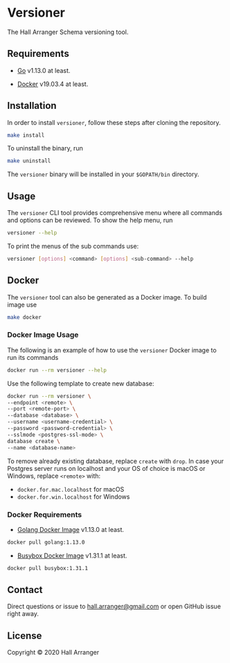 # Versioner

The Hall Arranger Schema versioning tool.

## Requirements

* [Go](https://golang.org/) v1.13.0 at least.

* [Docker](https://www.docker.com) v19.03.4 at least.

## Installation

In order to install `versioner`, follow these steps after
cloning the repository.

```sh
make install
```

To uninstall the binary, run

```sh
make uninstall
```

The `versioner` binary will be installed in your `$GOPATH/bin` directory.

## Usage

The `versioner` CLI tool provides comprehensive menu where all commands and options can be reviewed. To show the help menu, run

```sh
versioner --help
```

To print the menus of the sub commands use:

```sh
versioner [options] <command> [options] <sub-command> --help
```

## Docker

The `versioner` tool can also be generated as a Docker image. To build image use

```sh
make docker
```

### Docker Image Usage

The following is an example of how to use the `versioner` Docker image to run its commands

```sh
docker run --rm versioner --help
```

Use the following template to create new database:

```sh
docker run --rm versioner \
--endpoint <remote> \
--port <remote-port> \
--database <database> \
--username <username-credential> \
--password <password-credential> \
--sslmode <postgres-ssl-mode> \
database create \
--name <database-name>
```

To remove already existing database, replace `create` with `drop`.
In case your Postgres server runs on localhost and your OS of choice is macOS or Windows, replace `<remote>` with:

* `docker.for.mac.localhost` for macOS
* `docker.for.win.localhost` for Windows

### Docker Requirements

* [Golang Docker Image](https://hub.docker.com/_/golang) v1.13.0 at least.

```sh
docker pull golang:1.13.0
```

* [Busybox Docker Image](https://hub.docker.com/_/busybox) v1.31.1 at least.

```sh
docker pull busybox:1.31.1
```

## Contact

Direct questions or issue to hall.arranger@gmail.com or open GitHub issue right away.

## License

Copyright © 2020 Hall Arranger
